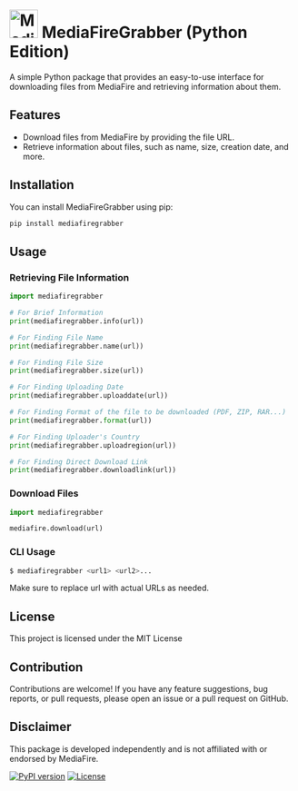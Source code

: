 # <img src="https://seeklogo.com/images/M/mediafire-logo-8057F17F6B-seeklogo.com.png" alt="Mediafire logo" width="50"> MediaFireGrabber (Python Edition)
A simple Python package that provides an easy-to-use interface for downloading files from MediaFire and retrieving information about them.

## Features

- Download files from MediaFire by providing the file URL.
- Retrieve information about files, such as name, size, creation date, and more.

## Installation

You can install MediaFireGrabber using pip:

```bash
pip install mediafiregrabber
```

## Usage

### Retrieving File Information

```python
import mediafiregrabber

# For Brief Information
print(mediafiregrabber.info(url))

# For Finding File Name
print(mediafiregrabber.name(url))

# For Finding File Size
print(mediafiregrabber.size(url))

# For Finding Uploading Date
print(mediafiregrabber.uploaddate(url))

# For Finding Format of the file to be downloaded (PDF, ZIP, RAR...)
print(mediafiregrabber.format(url))

# For Finding Uploader's Country
print(mediafiregrabber.uploadregion(url))

# For Finding Direct Download Link
print(mediafiregrabber.downloadlink(url))
```

### Download Files
```python
import mediafiregrabber

mediafire.download(url)
```

### CLI Usage
```bash
$ mediafiregrabber <url1> <url2>...
```

Make sure to replace url with actual URLs as needed.

## License
This project is licensed under the MIT License

## Contribution
Contributions are welcome! If you have any feature suggestions, bug reports, or pull requests, please open an issue or a pull request on GitHub.

## Disclaimer
This package is developed independently and is not affiliated with or endorsed by MediaFire.

[![PyPI version](https://badge.fury.io/py/mediafiregrabber.svg)](https://pypi.org/project/mediafiregrabber/) [![License](https://img.shields.io/badge/License-MIT-blue.svg)](https://opensource.org/licenses/MIT)
